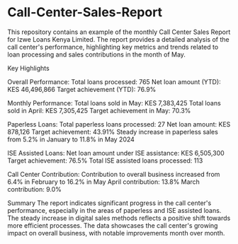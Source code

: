 # Call-Center-Sales-Report
This repository contains an example of the monthly Call Center Sales Report for Izwe Loans Kenya Limited. The report provides a detailed analysis of the call center's performance, highlighting key metrics and trends related to loan processing and sales contributions in the month of May.

Key Highlights

Overall Performance:
Total loans processed: 765
Net loan amount (YTD): KES 46,496,866
Target achievement (YTD): 76.9%

Monthly Performance:
Total loans sold in May: KES 7,383,425
Total loans sold in April: KES 7,305,425
Target achievement in May: 70.3%

Paperless Loans:
Total paperless loans processed: 27
Net loan amount: KES 878,126
Target achievement: 43.91%
Steady increase in paperless sales from 5.2% in January to 11.8% in May 2024

ISE Assisted Loans:
Net loan amount under ISE assistance: KES 6,505,300
Target achievement: 76.5%
Total ISE assisted loans processed: 113

Call Center Contribution:
Contribution to overall business increased from 6.4% in February to 16.2% in May
April contribution: 13.8%
March contribution: 9.0%

Summary
The report indicates significant progress in the call center's performance, especially in the areas of paperless and ISE assisted loans. The steady increase in digital sales methods reflects a positive shift towards more efficient processes. The data showcases the call center's growing impact on overall business, with notable improvements month over month.

